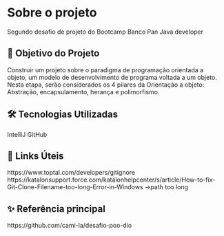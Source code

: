 <h1>Sobre o projeto </h1>

Segundo desafio de projeto do Bootcamp Banco Pan Java developer



<h2>🎯 Objetivo do Projeto </h2>

Construir um projeto sobre o paradigma de programação orientada a objeto, um modelo de desenvolvimento de programa voltada a um objeto. Nesta etapa, serão considerados os 4 pilares da Orientação a objeto: Abstração, encapsulamento, herança e polimorfismo. 


<h2> 🛠 Tecnologias Utilizadas </h2>

IntelliJ
GitHub


<h2> 🔗 Links Úteis </h2>
https://www.toptal.com/developers/gitignore
https://katalonsupport.force.com/katalonhelpcenter/s/article/How-to-fix-Git-Clone-Filename-too-long-Error-in-Windows ->path too long



<h2>✨ Referência principal </h2>
 https://github.com/cami-la/desafio-poo-dio
